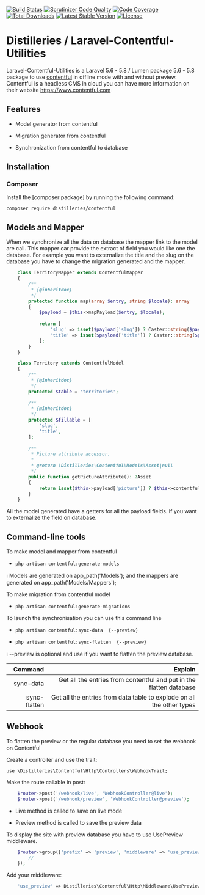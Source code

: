 [![Build Status](https://travis-ci.org/Distilleries/Laravel-Contentful-Utilities.svg?branch=master)](https://travis-ci.org/Distilleries/Laravel-Contentful-Utilities) 
[![Scrutinizer Code Quality](https://scrutinizer-ci.com/g/Distilleries/Laravel-Contentful-Utilities/badges/quality-score.png?b=master)](https://scrutinizer-ci.com/g/Distilleries/Laravel-Contentful-Utilities/?branch=master)
[![Code Coverage](https://scrutinizer-ci.com/g/Distilleries/Laravel-Contentful-Utilities/badges/coverage.png?b=master)](https://scrutinizer-ci.com/g/Distilleries/Laravel-Contentful-Utilities/?branch=master)
[![Total Downloads](https://poser.pugx.org/distilleries/contentful/downloads)](https://packagist.org/packages/distilleries/contentful)
[![Latest Stable Version](https://poser.pugx.org/distilleries/contentful/version)](https://packagist.org/packages/distilleries/contentful)
[![License](https://img.shields.io/badge/license-MIT-brightgreen.svg?style=flat)](LICENSE) 

# Distilleries / Laravel-Contentful-Utilities

Laravel-Contentful-Utilities is a Laravel 5.6 - 5.8 / Lumen package 5.6 - 5.8 package to use [contentful](https://www.contentful.com/) in offline mode with and without preview.
Contentful is a headless CMS in cloud you can have more information on their website https://www.contentful.com

## Features

 * Model generator from contentful
 
 * Migration generator from contentful
 
 * Synchronization from contentful to database

## Installation

### Composer

Install the [composer package] by running the following command:

 `composer require distilleries/contentful`

## Models and Mapper

When we synchronize all the data on database the mapper link to the model are call. This mapper car provide the extract of field you would like one the database.
For example you want to externalize the title and the slug on the database you have to change the migration generated and the mapper.

```php
    class TerritoryMapper extends ContentfulMapper
    {
        /**
         * {@inheritdoc}
         */
        protected function map(array $entry, string $locale): array
        {
            $payload = $this->mapPayload($entry, $locale);
    
            return [
                'slug' => isset($payload['slug']) ? Caster::string($payload['slug']) : '',
                'title' => isset($payload['title']) ? Caster::string($payload['title']) : '',
            ];
        }
    }
```
    
```php
    class Territory extends ContentfulModel
    {
        /**
         * {@inheritdoc}
         */
        protected $table = 'territories';
    
        /**
         * {@inheritdoc}
         */
        protected $fillable = [
            'slug',
            'title',
        ];
    
        /**
         * Picture attribute accessor.
         *
         * @return \Distilleries\Contentful\Models\Asset|null
         */
        public function getPictureAttribute(): ?Asset
        {
            return isset($this->payload['picture']) ? $this->contentfulAsset($this->payload['picture']) : null;
        }
    }
```

All the model generated have a getters for all the payload fields. If you want to externalize the field on database.

## Command-line tools

To make model and mapper from contentful

 * `php artisan contentful:generate-models`

:information_source: Models are generated on app_path('Models'); and the mappers are generated on app_path('Models/Mappers');

To make migration from contentful model

 * `php artisan contentful:generate-migrations`

To launch the synchronisation you can use this command line 

 * `php artisan contentful:sync-data  {--preview}`
 
 * `php artisan contentful:sync-flatten  {--preview}`
 
:information_source: --preview is optional and use if you want to flatten the preview database.
 
 | Command | Explain |
 | -------: | -------: |
 | sync-data | Get all the entries from contentful and put in the flatten database | 
 | sync-flatten | Get all the entries from data table to explode on all the other types |
 
## Webhook

To flatten the preview or the regular database you need to set the webhook on Contentful
 
Create a controller and use the trait:
 
 `use \Distilleries\Contentful\Http\Controllers\WebhookTrait;`
    
Make the route callable in post:

```php
    $router->post('/webhook/live', 'WebhookController@live');
    $router->post('/webhook/preview', 'WebhookController@preview');
```

 * Live method is called to save on live mode
 
 * Preview method is called to save the preview data

To display the site with preview database you have to use UsePreview middleware.

```php
    $router->group(['prefix' => 'preview', 'middleware' => 'use_preview'], function () use ($router) {
        //
    });
```

Add your middleware:

```php
    'use_preview' => Distilleries\Contentful\Http\Middleware\UsePreview::class,
```
